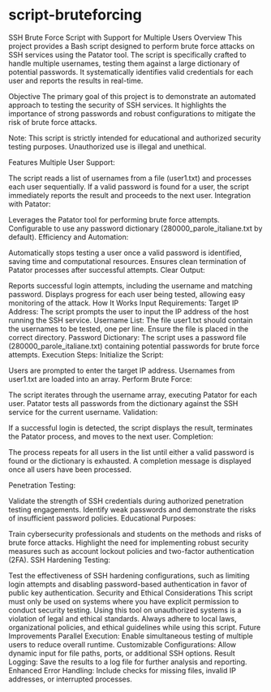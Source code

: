 # script-bruteforcing
SSH Brute Force Script with Support for Multiple Users
Overview
This project provides a Bash script designed to perform brute force attacks on SSH services using the Patator tool. The script is specifically crafted to handle multiple usernames, testing them against a large dictionary of potential passwords. It systematically identifies valid credentials for each user and reports the results in real-time.

Objective
The primary goal of this project is to demonstrate an automated approach to testing the security of SSH services. It highlights the importance of strong passwords and robust configurations to mitigate the risk of brute force attacks.

Note: This script is strictly intended for educational and authorized security testing purposes. Unauthorized use is illegal and unethical.

Features
Multiple User Support:

The script reads a list of usernames from a file (user1.txt) and processes each user sequentially.
If a valid password is found for a user, the script immediately reports the result and proceeds to the next user.
Integration with Patator:

Leverages the Patator tool for performing brute force attempts.
Configurable to use any password dictionary (280000_parole_italiane.txt by default).
Efficiency and Automation:

Automatically stops testing a user once a valid password is identified, saving time and computational resources.
Ensures clean termination of Patator processes after successful attempts.
Clear Output:

Reports successful login attempts, including the username and matching password.
Displays progress for each user being tested, allowing easy monitoring of the attack.
How It Works
Input Requirements:
Target IP Address: The script prompts the user to input the IP address of the host running the SSH service.
Username List: The file user1.txt should contain the usernames to be tested, one per line. Ensure the file is placed in the correct directory.
Password Dictionary: The script uses a password file (280000_parole_italiane.txt) containing potential passwords for brute force attempts.
Execution Steps:
Initialize the Script:

Users are prompted to enter the target IP address.
Usernames from user1.txt are loaded into an array.
Perform Brute Force:

The script iterates through the username array, executing Patator for each user.
Patator tests all passwords from the dictionary against the SSH service for the current username.
Validation:

If a successful login is detected, the script displays the result, terminates the Patator process, and moves to the next user.
Completion:

The process repeats for all users in the list until either a valid password is found or the dictionary is exhausted.
A completion message is displayed once all users have been processed.

Penetration Testing:

Validate the strength of SSH credentials during authorized penetration testing engagements.
Identify weak passwords and demonstrate the risks of insufficient password policies.
Educational Purposes:

Train cybersecurity professionals and students on the methods and risks of brute force attacks.
Highlight the need for implementing robust security measures such as account lockout policies and two-factor authentication (2FA).
SSH Hardening Testing:

Test the effectiveness of SSH hardening configurations, such as limiting login attempts and disabling password-based authentication in favor of public key authentication.
Security and Ethical Considerations
This script must only be used on systems where you have explicit permission to conduct security testing.
Using this tool on unauthorized systems is a violation of legal and ethical standards.
Always adhere to local laws, organizational policies, and ethical guidelines while using this script.
Future Improvements
Parallel Execution: Enable simultaneous testing of multiple users to reduce overall runtime.
Customizable Configurations: Allow dynamic input for file paths, ports, or additional SSH options.
Result Logging: Save the results to a log file for further analysis and reporting.
Enhanced Error Handling: Include checks for missing files, invalid IP addresses, or interrupted processes.
